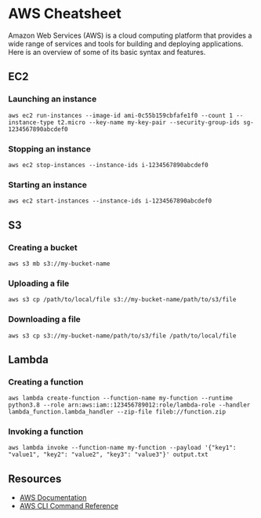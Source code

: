 # AWS Cheatsheet

Amazon Web Services (AWS) is a cloud computing platform that provides a wide range of services and tools for building and deploying applications. Here is an overview of some of its basic syntax and features.

## EC2

### Launching an instance
```
aws ec2 run-instances --image-id ami-0c55b159cbfafe1f0 --count 1 --instance-type t2.micro --key-name my-key-pair --security-group-ids sg-1234567890abcdef0
```

### Stopping an instance
```
aws ec2 stop-instances --instance-ids i-1234567890abcdef0
```

### Starting an instance
```
aws ec2 start-instances --instance-ids i-1234567890abcdef0
```

## S3

### Creating a bucket
```
aws s3 mb s3://my-bucket-name
```

### Uploading a file
```
aws s3 cp /path/to/local/file s3://my-bucket-name/path/to/s3/file
```

### Downloading a file
```
aws s3 cp s3://my-bucket-name/path/to/s3/file /path/to/local/file
```

## Lambda

### Creating a function
```
aws lambda create-function --function-name my-function --runtime python3.8 --role arn:aws:iam::123456789012:role/lambda-role --handler lambda_function.lambda_handler --zip-file fileb://function.zip
```

### Invoking a function
```
aws lambda invoke --function-name my-function --payload '{"key1": "value1", "key2": "value2", "key3": "value3"}' output.txt
```

## Resources

- [AWS Documentation](https://docs.aws.amazon.com/index.html)
- [AWS CLI Command Reference](https://docs.aws.amazon.com/cli/index.html)